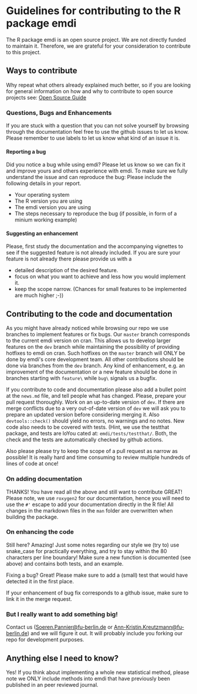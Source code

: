 # Guidelines for contributing to the R package emdi

The R package emdi is an open source project. We are not directly funded to maintain it. Therefore, we are grateful for your consideration to contribute to this project.

## Ways to contribute

Why repeat what others already explained much better, so if you are looking for general information on how and why to contribute to open source projects see: [Open Source Guide](https://opensource.guide/how-to-contribute/)

### Questions, Bugs and Enhancements

If you are stuck with a question that you can not solve yourself by browsing through the documentation feel free to use the github issues to let us know. Please remember to use labels to let us know what kind of an issue it is.

#### Reporting a bug

Did you notice a bug while using emdi? Please let us know so we can fix it and improve yours and others experience with emdi. To make sure we fully understand the issue and can reproduce the bug: Please include the following details in your report.

-   Your operating system
-   The R version you are using
-   The emdi version you are using
-   The steps necessary to reproduce the bug (if possible, in form of a minium working example)

#### Suggesting an enhancement

Please, first study the documentation and the accompanying vignettes to see if
the suggested feature is not already included. If you are sure your feature is not 
already there please provide us with a
-   detailed description of the desired feature. 
-   focus on what you want to achieve and less how you would implement it.
-   keep the scope narrow. (Chances for small features to be implemented are much 
higher ;-))


## Contributing to the code and documentation

As you might have already noticed while browsing our repo we use branches to implement features or fix bugs. Our `master` branch corresponds to the current emdi version on cran. This allows us to develop larger features on the `dev` branch while
maintaining the possibility of providing hotfixes to emdi on cran. Such hotfixes 
on the `master` branch will ONLY be done by emdi's core development team. All other contributions should be done via branches from the `dev` branch. Any kind of enhancement, e.g. an improvement of the documentation or a new feature should be 
done in branches starting with `feature\`  while `bug\` signals us a bugfix.

If you contribute to code and documentation please also add a bullet point at the 
`news.md` file, and tell people what has changed. Please, prepare your pull request 
thoroughly. Work on an up-to-date version of `dev`. If there are merge conflicts 
due to a very out-of-date version of `dev` we will ask you to prepare an updated
version before considering merging it. Also `devtools::check()` should yield no 
errors, no warnings and no notes. New code also needs to be covered with tests. 
(Hint, we use the testthat package, and tests are loYou cated at: 
`emdi/tests/testthat/`. Both, the check and the tests are automatically checked 
by github actions.

Also please please try to keep the scope of a pull request as narrow as possible!
It is really hard and time consuming to review multiple hundreds of lines of code
at once!

### On adding documentation

THANKS! You have read all the above and still want to contribute GREAT! Please note, 
we use `roxygen2` for our documentation, hence you will need to use the `#'` escape
to add your documentation directly in the R file! All changes in the markdown files 
in the `man` folder are overwritten when building the package.

### On enhancing the code

Still here? Amazing! 
Just some notes regarding our style we (try to) use snake_case for practically everything,
and try to stay within the 80 characters per line boundary! Make sure a new function
is documented (see above) and contains both tests, and an example. 

Fixing a bug? Great! Please make sure to add a (small) test that would have detected
it in the first place.

If your enhancement of bug fix corresponds to a github issue, make sure to link 
it in the merge request.

### But I really want to add something big! 

Contact us (Soeren.Pannier@fu-berlin.de or Ann-Kristin.Kreutzmann@fu-berlin.de) 
and we will figure it out. It will probably include you forking our repo for development purposes. 


## Anything else I need to know?

Yes! If you think about implementing a whole new statistical method, please note
we ONLY include methods into emdi that have previously been published in an peer
reviewed journal.




